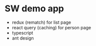 # SW demo app

* redux (rematch) for list page
* react query (caching) for person page
* typescript
* ant design
